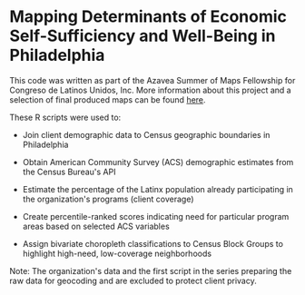 # Mapping Determinants of Economic Self-Sufficiency and Well-Being in Philadelphia

This code was written as part of the Azavea Summer of Maps Fellowship for Congreso de Latinos Unidos, Inc. More information about this project and a selection of final produced maps can be found [here](https://www.summerofmaps.com/projects/2019-congreso-de-latinos-unidos).

These R scripts were used to:

* Join client demographic data to Census geographic boundaries in Philadelphia

* Obtain American Community Survey (ACS) demographic estimates from the Census Bureau's API

* Estimate the percentage of the Latinx population already participating in the organization's programs (client coverage)

* Create percentile-ranked scores indicating need for particular program areas based on selected ACS variables

* Assign bivariate choropleth classifications to Census Block Groups to highlight high-need, low-coverage neighborhoods

Note: The organization's data and the first script in the series preparing the raw data for geocoding and are excluded to protect client privacy. 


